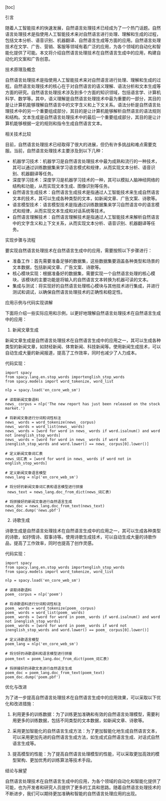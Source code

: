 
[toc]                    
                
                
引言

随着人工智能技术的快速发展，自然语言处理技术已经成为了一个热门话题。自然语言处理技术是指使用人工智能技术来对自然语言进行处理、理解和生成的过程，包括文本分析、语音识别、机器翻译、自然语言生成等方面的应用。自然语言处理技术在文学、广告、营销、客服等领域有着广泛的应用，为各个领域的自动化和智能化提供了可能。本文将介绍自然语言处理技术在自然语言生成中的应用，构建自动化的文案和广告创意。

技术原理及概念

自然语言处理技术是指使用人工智能技术来对自然语言进行处理、理解和生成的过程。自然语言处理技术的核心在于对自然语言的语义理解、语法分析和文本生成等方面的研究。自然语言处理技术涉及到多个方面的知识领域，包括语言学、计算机科学、数学等。其中，语义理解是自然语言处理技术中最为重要的一部分，其目的是让计算机能够理解自然语言中的文字含义和上下文关系。语法分析是自然语言处理技术中的另一个重要组成部分，其目的是让计算机能够解析自然语言的语法规则和结构。文本生成是自然语言处理技术中的最后一个重要组成部分，其目的是让计算机能够根据一定的规则和指令生成自然语言文本。

相关技术比较

目前，自然语言处理技术已经取得了很大的进展，但仍有许多挑战和难点需要克服。当前，自然语言处理技术主要涉及到以下几种：

- 机器学习技术：机器学习是自然语言处理技术中最为成熟和流行的一种技术，其可以通过训练数据集来学习语言模式和规律，从而实现文本分析、语音识别、机器翻译等任务。
- 深度学习技术：深度学习是机器学习技术的一种，其可以模拟人脑神经网络的结构和功能，从而实现文本生成、图像识别等任务。
- 自然语言生成技术：自然语言生成技术是指通过人工智能技术来生成自然语言文本的技术，其可以生成各种类型的文本，如新闻文章、广告文案、诗歌等。
- 语言模型技术：语言模型技术是指通过训练数据集来学习自然语言中的语言模式和规律，从而实现文本生成和对话系统等技术。
- 自然语言理解技术：自然语言理解技术是指通过人工智能技术来解析自然语言中的文字含义和上下文关系，从而实现文本分析、语音识别、机器翻译等任务。

实现步骤与流程

要实现自然语言处理技术在自然语言生成中的应用，需要按照以下步骤进行：

- 准备工作：首先需要准备足够的数据集，这些数据集要涵盖各种类型和场景的文本数据，包括新闻文章、广告文案、诗歌等。
- 核心模块实现：根据准备好的数据集，需要实现一个自然语言处理的核心模块，该模块的主要功能是将输入的自然语言文本转换为机器可读的文本。
- 集成与测试：将实现好的自然语言处理核心模块与其他技术进行集成，并进行测试和调试，以确保自然语言处理技术的正确性和稳定性。

应用示例与代码实现讲解

下面将介绍一些实际应用和示例，以更好地理解自然语言处理技术在自然语言生成中的应用：

1. 新闻文章生成

新闻文章生成是自然语言处理技术在自然语言生成中的应用之一，其可以生成各种类型的新闻文章，如财经新闻、体育新闻、科技新闻等。使用新闻生成技术，可以自动生成大量的新闻报道，提高了工作效率，同时也减少了人力成本。

代码实现：

```
import spacy
from spacy.lang.en.stop_words importenglish_stop_words
from spacy.models import word_tokenize, word_list

nlp = spacy.load('en_core_web_sm')

# 读取新闻文章语料
news_ corpus = nlp('The new report has just been released on the stock market.')

# 将新闻文章进行分词和词性标注
news_ words = word_tokenize(news_ corpus)
news_ words = word_list(news_ words)
news_ words = [word for word in news_ words if word.isalnum() and word not inenglish_stop_words]
news_ words = [word for word in news_ words if word not inenglish_stop_words and word.lower() == news_ corpus[0].lower()]

# 定义新闻文章词汇表
news_词汇表 = [word for word in news_ words if word not in english_stop_words]

# 定义新闻文章语言模型
news_lang = nlp('en_core_web_sm')

# 将分好的新闻文章词汇表和语言模型进行拼接
 news_text = news_lang.doc_from_dict(news_词汇表)

# 将拼接好的新闻文章进行自然语言生成
news_doc = news_lang.doc_from_text(news_text)
news_doc.dump('news.pbf')
```

2. 诗歌生成

诗歌生成是自然语言处理技术在自然语言生成中的应用之一，其可以生成各种类型的诗歌，如抒情诗、叙事诗等。使用诗歌生成技术，可以自动生成大量的诗歌作品，提高了工作效率，同时也提高了创作灵感。

代码实现：

```
import spacy
from spacy.lang.en.stop_words importenglish_stop_words
from spacy.models import word_tokenize, word_list

nlp = spacy.load('en_core_web_sm')

# 读取诗歌语料
poem_ corpus = nlp('poem')

# 将诗歌语料进行分词和词性标注
poem_ words = word_tokenize(poem_ corpus)
poem_ words = word_list(poem_ words)
poem_ words = [word for word in poem_ words if word.isalnum() and word not inenglish_stop_words]
poem_ words = [word for word in poem_ words if word not inenglish_stop_words and word.lower() == poem_ corpus[0].lower()]

# 定义诗歌语言模型
poem_lang = nlp('en_core_web_sm')

# 将分好的诗歌语料和语言模型进行拼接
poem_text = poem_lang.doc_from_dict(poem_词汇表)

# 将拼接好的诗歌文本进行自然语言生成
poem_doc = poem_lang.doc_from_text(poem_text)
poem_doc.dump('poem.pbf')
```

优化与改进

为了进一步提高自然语言处理技术在自然语言生成中的应用效果，可以采取以下优化和改进措施：

1. 利用更多的训练数据：为了训练更加准确和有效的自然语言处理模型，需要利用更多的训练数据，包括不同类型的文本数据，如新闻文章、诗歌等。

2. 采用更加智能化的自然语言生成方法：为了更加智能化地生成自然语言文本，可以采用更加先进的自然语言生成方法，如生成式自然语言生成、对话式自然语言生成等。

3. 提高模型的性能：为了提高自然语言处理模型的性能，可以采取更加高效的模型架构、更加优秀的训练算法等技术手段。

结论与展望

自然语言处理技术在自然语言生成中的应用，为各个领域的自动化和智能化提供了可能，也为开发者和研究人员提供了更多的工具和思路。随着自然语言处理技术的不断进步，我们可以期待更加准确和智能的自然语言处理应用的出现。


